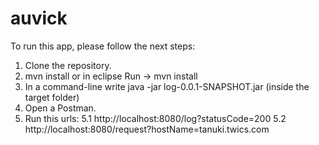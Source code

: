# auvick
To run this app, please follow the next steps:
  1. Clone the repository.
  2. mvn install or in eclipse Run -> mvn install
  3. In a command-line write java -jar log-0.0.1-SNAPSHOT.jar (inside the target folder)
  4. Open a Postman.
  5. Run this urls: 
    5.1 http://localhost:8080/log?statusCode=200
    5.2 http://localhost:8080/request?hostName=tanuki.twics.com
